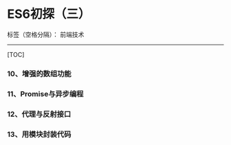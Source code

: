 # ES6初探（三）

标签（空格分隔）： 前端技术

---
[TOC]

### 10、增强的数组功能
### 11、Promise与异步编程
### 12、代理与反射接口
### 13、用模块封装代码

